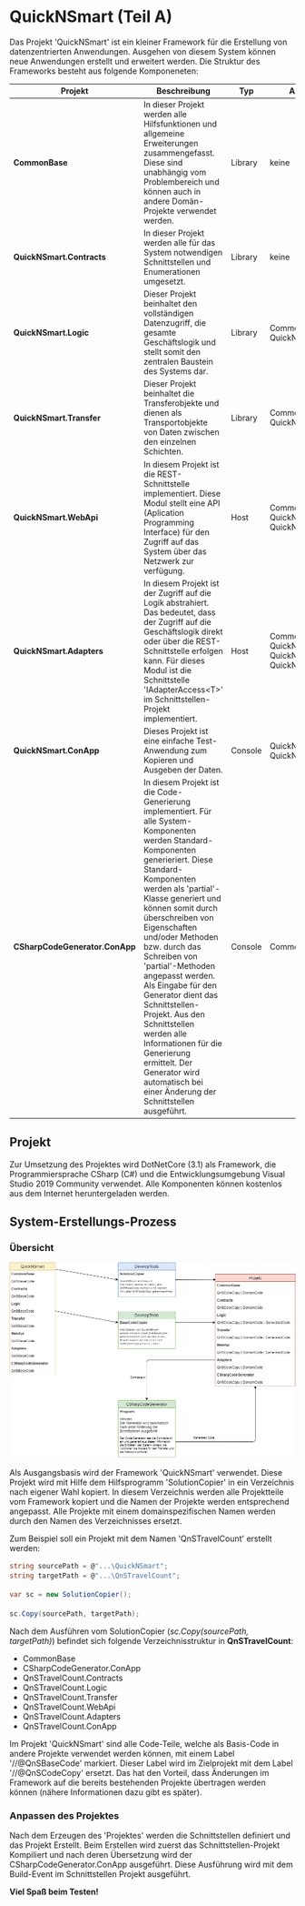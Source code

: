 
# QuickNSmart (Teil A)

Das Projekt 'QuickNSmart' ist ein kleiner Framework für die Erstellung von datenzentrierten Anwendungen. Ausgehen von diesem System können neue Anwendungen erstellt und erweitert werden. Die Struktur des Frameworks besteht aus folgende Komponeneten:

|Projekt|Beschreibung|Typ|Abhängigkeit
|---|---|---|---|
|**CommonBase**|In dieser Projekt werden alle Hilfsfunktionen und allgemeine Erweiterungen zusammengefasst. Diese sind unabhängig vom Problembereich und können auch in andere Domän-Projekte verwendet werden.|Library|keine
|**QuickNSmart.Contracts**|In dieser Projekt werden alle für das System notwendigen Schnittstellen und Enumerationen umgesetzt.|Library|keine
|**QuickNSmart.Logic**|Dieser Projekt beinhaltet den vollständigen Datenzugriff, die gesamte Geschäftslogik und stellt somit den zentralen Baustein des Systems dar. |Library|CommonBase, QuickNSmart.Contracts
|**QuickNSmart.Transfer**|Dieser Projekt beinhaltet die Transferobjekte und dienen als Transportobjekte von Daten zwischen den einzelnen Schichten. |Library|CommonBase, QuickNSmart.Contracts
|**QuickNSmart.WebApi**|In diesem Projekt ist die REST-Schnittstelle implementiert. Diese Modul stellt eine API (Aplication Programming Interface) für den Zugriff auf das System über das Netzwerk zur verfügung.|Host|CommonBase, QuickNSmart.Contracts, QuickNSmart.Logic
|**QuickNSmart.Adapters**|In diesem Projekt ist der Zugriff auf die Logik abstrahiert. Das bedeutet, dass der Zugriff auf die Geschäftslogik direkt oder über die REST-Schnittstelle erfolgen kann. Für dieses Modul ist die Schnittstelle 'IAdapterAccess\<T\>' im Schnittstellen-Projekt implementiert.|Host|CommonBase, QuickNSmart.Contracts, QuickNSmart.Logic, QuickNSmart.Transfer
|**QuickNSmart.ConApp**|Dieses Projekt ist eine einfache Test-Anwendung zum Kopieren und Ausgeben der Daten. |Console|QuickNSmart.Contracts, QuickNSmart.Logic
|**CSharpCodeGenerator.ConApp**|In diesem Projekt ist die Code-Generierung implementiert. Für alle System-Komponenten werden Standard-Komponenten generieriert. Diese Standard-Komponenten werden als 'partial'-Klasse generiert und können somit durch überschreiben von Eigenschaften und/oder Methoden bzw. durch das Schreiben von 'partial'-Methoden angepasst werden. Als Eingabe für den Generator dient das Schnittstellen-Projekt. Aus den Schnittstellen werden alle Informationen für die Generierung ermittelt. Der Generator wird automatisch bei einer Änderung der Schnittstellen ausgeführt.|Console|CommonBase

## Projekt

Zur Umsetzung des Projektes wird DotNetCore (3.1) als Framework, die Programmiersprache CSharp (C#) und die Entwicklungsumgebung Visual Studio 2019 Community verwendet. Alle Komponenten können kostenlos aus dem Internet heruntergeladen werden.

## System-Erstellungs-Prozess

### Übersicht  

![Erstellungsprozess](QuickNSmart.png)

Als Ausgangsbasis wird der Framework 'QuickNSmart' verwendet. Diese Projekt wird mit Hilfe dem Hilfsprogramm 'SolutionCopier' in ein Verzeichnis nach eigener Wahl kopiert. In diesem Verzeichnis werden alle Projektteile vom Framework kopiert und die Namen der Projekte werden entsprechend angepasst. Alle Projekte mit einem domainspezifischen Namen werden durch den Namen des Verzeichnisses ersetzt.  

Zum Beispiel soll ein Projekt mit dem Namen 'QnSTravelCount' erstellt werden:

````csharp
string sourcePath = @"...\QuickNSmart";
string targetPath = @"...\QnSTravelCount";

var sc = new SolutionCopier();

sc.Copy(sourcePath, targetPath);
````

Nach dem Ausführen vom SolutionCopier (*sc.Copy(sourcePath, targetPath)*) befindet sich folgende Verzeichnisstruktur in **QnSTravelCount**:  
- CommonBase
- CSharpCodeGenerator.ConApp
- QnSTravelCount.Contracts
- QnSTravelCount.Logic
- QnSTravelCount.Transfer
- QnSTravelCount.WebApi
- QnSTravelCount.Adapters
- QnSTravelCount.ConApp

Im Projekt 'QuickNSmart' sind alle Code-Teile, welche als Basis-Code in andere Projekte verwendet werden können, mit einem Label '//@QnSBaseCode' markiert. Dieser Label wird im Zielprojekt mit dem Label '//@QnSCodeCopy' ersetzt. Das hat den Vorteil, dass Änderungen im Framework auf die bereits bestehenden Projekte übertragen werden können (nähere Informationen dazu gibt es später).  

### Anpassen des Projektes  

Nach dem Erzeugen des 'Projektes' werden die Schnittstellen definiert und das Projekt Erstellt. Beim Erstellen wird zuerst das Schnittstellen-Projekt Kompiliert und nach deren Übersetzung wird der CSharpCodeGenerator.ConApp ausgeführt. Diese Ausführung wird mit dem Build-Event im Schnittstellen Projekt ausgeführt. 


**Viel Spaß beim Testen!**

